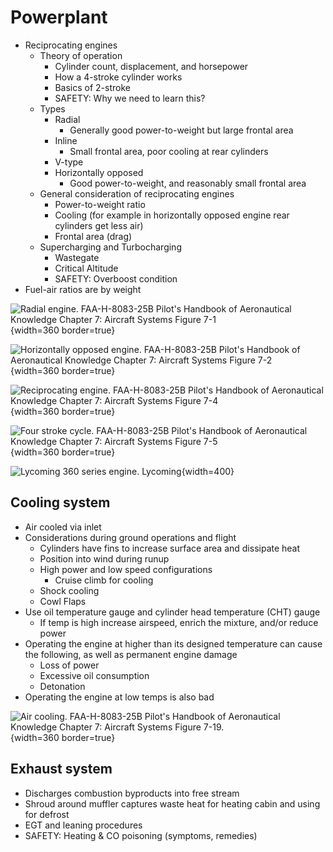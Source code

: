 # Powerplant

* Reciprocating engines
  * Theory of operation
    * Cylinder count, displacement, and horsepower
    * How a 4-stroke cylinder works
    * Basics of 2-stroke
    * SAFETY: Why we need to learn this?
  * Types
    * Radial
      * Generally good power-to-weight but large frontal area
    * Inline
      * Small frontal area, poor cooling at rear cylinders
    * V-type
    * Horizontally opposed
      * Good power-to-weight, and reasonably small frontal area
  * General consideration of reciprocating engines
    * Power-to-weight ratio
    * Cooling (for example in horizontally opposed engine rear cylinders get less air)
    * Frontal area (drag)
  * Supercharging and Turbocharging
    * Wastegate
    * Critical Altitude
    * SAFETY: Overboost condition
* Fuel-air ratios are by weight

![Radial engine. [FAA-H-8083-25B Pilot's Handbook of Aeronautical Knowledge](https://www.faa.gov/regulations_policies/handbooks_manuals/aviation/phak) [Chapter 7: Aircraft Systems](https://www.faa.gov/sites/faa.gov/files/regulations_policies/handbooks_manuals/aviation/phak/09_phak_ch7.pdf) Figure 7-1](/img/phak/phak-figure-7-1-radial-engine.jpg){width=360 border=true}

![Horizontally opposed engine. [FAA-H-8083-25B Pilot's Handbook of Aeronautical Knowledge](https://www.faa.gov/regulations_policies/handbooks_manuals/aviation/phak) [Chapter 7: Aircraft Systems](https://www.faa.gov/sites/faa.gov/files/regulations_policies/handbooks_manuals/aviation/phak/09_phak_ch7.pdf) Figure 7-2](/img/phak/phak-figure-7-2-horizontally-opposed-engine.jpg){width=360 border=true}

![Reciprocating engine. [FAA-H-8083-25B Pilot's Handbook of Aeronautical Knowledge](https://www.faa.gov/regulations_policies/handbooks_manuals/aviation/phak) [Chapter 7: Aircraft Systems](https://www.faa.gov/sites/faa.gov/files/regulations_policies/handbooks_manuals/aviation/phak/09_phak_ch7.pdf) Figure 7-4](/img/phak/phak-figure-7-4-reciprocating-engine.jpg){width=360 border=true}

![Four stroke cycle. [FAA-H-8083-25B Pilot's Handbook of Aeronautical Knowledge](https://www.faa.gov/regulations_policies/handbooks_manuals/aviation/phak) [Chapter 7: Aircraft Systems](https://www.faa.gov/sites/faa.gov/files/regulations_policies/handbooks_manuals/aviation/phak/09_phak_ch7.pdf) Figure 7-5](/img/phak/phak-figure-7-5-four-stroke-cycle.jpg){width=360 border=true}

![Lycoming 360 series engine. [Lycoming](https://www.lycoming.com/engines/8844)](/img/lycoming-io-360.png){width=400}

## Cooling system

* Air cooled via inlet
* Considerations during ground operations and flight
  * Cylinders have fins to increase surface area and dissipate heat
  * Position into wind during runup
  * High power and low speed configurations
    * Cruise climb for cooling
  * Shock cooling
  * Cowl Flaps
* Use oil temperature gauge and cylinder head temperature (CHT) gauge
  * If temp is high increase airspeed, enrich the mixture, and/or reduce power
* Operating the engine at higher than its designed temperature can cause the following, as well as permanent engine damage
  * Loss of power
  * Excessive oil consumption
  * Detonation
* Operating the engine at low temps is also bad

![Air cooling. [FAA-H-8083-25B Pilot's Handbook of Aeronautical Knowledge](https://www.faa.gov/regulations_policies/handbooks_manuals/aviation/phak) [Chapter 7: Aircraft Systems](https://www.faa.gov/sites/faa.gov/files/regulations_policies/handbooks_manuals/aviation/phak/09_phak_ch7.pdf) Figure 7-19.](/img/phak/phak-figure-7-19-air-cooling.jpg){width=360 border=true}

## Exhaust system

* Discharges combustion byproducts into free stream
* Shroud around muffler captures waste heat for heating cabin and using for defrost
* EGT and leaning procedures
* SAFETY: Heating & CO poisoning (symptoms, remedies)

